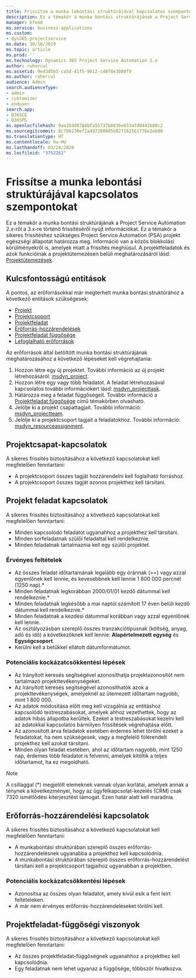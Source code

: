 ```yaml
---
title: Frissítse a munka lebontási struktúrájával kapcsolatos szempontokat
description: Ez a témakör a munka bontási struktúrájának a Project Service Automation 2.x-ről a 3.x-re történő frissítéséről nyújt információkat.
manager: kfend
ms.service: business-applications
ms.custom:
- dyn365-projectservice
ms.date: 10/18/2019
ms.topic: article
ms.prod: ''
ms.technology: Dynamics 365 Project Service Automation 2.x
author: ruhercul
ms.assetid: 9e43d5b5-ca5d-41f5-9012-c48f8e3080f9
ms.author: ruhercul
audience: Admin
search.audienceType:
- admin
- customizer
- enduser
search.app:
- D365CE
- D365PS
ms.openlocfilehash: 9aa35dd8784bfa55737b0836e653afd0442b80c2
ms.sourcegitcommit: 8c786230ef2a497280885b827162561776e2eb00
ms.translationtype: HT
ms.contentlocale: hu-HU
ms.lasthandoff: 03/24/2020
ms.locfileid: "3752262"
---
```

# <a name="upgrade-considerations-for-the-work-breakdown-structure"></a>Frissítse a munka lebontási struktúrájával kapcsolatos szempontokat
Ez a témakör a munka bontási struktúrájának a Project Service Automation 2.x-ről a 3.x-re történő frissítéséről nyújt információkat. Ez a témakör a sikeres frissítéshez szükséges Project Service Automation (PSA) projekt egészségi állapotát határozza meg. Információ van a közös blokkolási körülményekről is, amelyek miatt a frissítés meghiúsul. A projektfeladatok és azok funkcióinak a projektütemezésen belüli meghatározásáról lásd: [Projektütemezések](project-creating.md).

## <a name="key-entities"></a>Kulcsfontosságú entitások
A pontos, az erőforrásokkal már megterhelt munka bontási struktúrához a következő entitások szükségesek:

- [Projekt](../developer/entities/msdyn_project.md)
- [Projektcsoport](../developer/entities/msdyn_projectteam.md)
- [Projektfeladat](../developer/entities/msdyn_projecttask.md)
- [Erőforrás-hozzárendelések](../developer/entities/msdyn_resourceassignment.md)
- [Projektfeladat függősége](../developer/entities/msdyn_projecttaskdependency.md)
- [Lefoglalható erőforrások](../developer/entities/bookableresource.md)

Az erőforrások által betöltött munka bontási struktúrájának meghatározásához a következő lépéseket kell végrehajtania:

1. Hozzon létre egy új projektet. További információ az új projekt létrehozásáról: [msdyn_project](../developer/entities/msdyn_project.md).
2. Hozzon létre egy vagy több feladatot. A feladat létrehozásával kapcsolatos további információkért lásd: [msdyn_projecttask](../developer/entities/msdyn_projecttask.md).
3. Határozza meg a feladat függőségeit. További információ a [Projektfeladat függősége](../developer/entities/msdyn_projecttaskdependency.md) című témakörben olvasható.
4. Jelölje ki a projekt csapattagjait. További információ: [msdyn_projectteam](../developer/entities/msdyn_projectteam.md).
5. Jelölje ki a projektcsoport tagjait a feladatokhoz. További információ: [msdyn_resourceassignment](../developer/entities/msdyn_resourceassignment.md).

## <a name="project-team-relationships"></a>Projektcsapat-kapcsolatok

A sikeres frissítés biztosításához a következő kapcsolatokat kell megfelelően fenntartani:
- A projektcsoport összes tagját hozzárendelni kell foglalható forráshoz.
- A projektcsoport összes tagját azonos projekthez kell társítani. 

## <a name="project-task-relationships"></a>Projekt feladat kapcsolatok
A sikeres frissítés biztosításához a következő kapcsolatokat kell megfelelően fenntartani:

- Minden kapcsolódó feladatot ugyanahhoz a projekthez kell társítani.
- Minden sorfeladatnak szülői feladattal kell rendelkeznie.
- Minden feladatnak tartalmaznia kell egy szülői projektet.

### <a name="valid-conditions"></a>Érvényes feltételek

- Az összes feladat időtartamának legalább egy óránnak (>=) vagy azzal egyenlőnek kell lennie, és kevesebbnek kell lennie 1 800 000 percnél (1250 nap).*
- Minden feladatnak legkorábban 2000/01/01 kezdő dátummal kell rendelkeznie.*
- Minden feladatnak legkésőbb a mai naptól számított 17 éven belüli kezdő dátummal kell rendelkeznie.*
- Minden feladatnak a kezdési dátummal korábban vagy azzal egyenlőnek kell lennie.
- Az osztályozásban szereplő összes tranzakciótípusnak (költség, anyag, adó és idő) a következőknek kell lennie: **Alapértelmezett egység** és **Egységcsoport**.
- Kerülni kell a betűkkel ellátott dátumformátumot.

### <a name="potential-mitigation-steps"></a>Potenciális kockázatcsökkentési lépések
- Az Irányított keresés segítségével azonosíthatja projektazonosítót nem tartalmazó projekttevékenységeket.
- Az Irányított keresés segítségével azonosíthatók azok a projekttevékenységek, amelyeknél az ütemezett időtartam nagyobb, mint 1 800 000.
- Az adatok módosítása előtt meg kell vizsgálnia az entitáshoz kapcsolódó testreszabásokat, amelyek ahhoz vezethettek, hogy az adatok hibás állapotba kerültek. Ezeket a testreszabásokat kezelni kell az adatokkal kapcsolatos bármilyen frissítések végrehajtása előtt.
- Az azonosított árva feladatok esetében érdemes lehet törölni ezeket a feladatokat, ha nem szükségesek, vagy a megfelelő fölérendelt projekthez kell azokat társítani.
- Minden olyan feladat esetében, ahol az időtartam nagyobb, mint 1250 nap, érdemes több feladatot is felvenni, amelyek kitöltik a teljes időtartamot, ha ez megoldható.

> [!NOTE]
> A csillaggal (\*) megjelölt elemeknek vannak olyan korlátai, amelyek annak a ténynek a következményei, hogy az ügyfélkapcsolat-kezelés (CRM) csak 7320 ismétlődési kiterjesztést támogat. Ezen határ alatt kell maradnia.

## <a name="resource-assignment-relationships"></a>Erőforrás-hozzárendelési kapcsolatok
A sikeres frissítés biztosításához a következő kapcsolatokat kell megfelelően fenntartani:

- A munkabontási struktúrában szereplő összes erőforrás-hozzárendelésnek ugyanabba a projekthez kell kapcsolódnia.
- A munkabontási struktúrában szereplő összes erőforrás-hozzárendelést társítani kell a projektcsoport tagjaihoz ugyanabban a projektben.

### <a name="potential-mitigation-steps"></a>Potenciális kockázatcsökkentési lépések
- Azonosítsa az összes olyan feladatot, amely kívül esik a fent leírt feltételeken.  
- A már nem érvényes erőforrás-hozzárendeléseket törölni kell.

## <a name="project-task-dependency-relationships"></a>Projektfeladat-függőségi viszonyok
A sikeres frissítés biztosításához a következő kapcsolatokat kell megfelelően fenntartani:

- Az összes projektfeladat-függőségnek ugyanahhoz a projekthez kell kapcsolódnia.
- Egy feladatnak nem lehet ugyanaz a függősége, többször hivatkozva.
